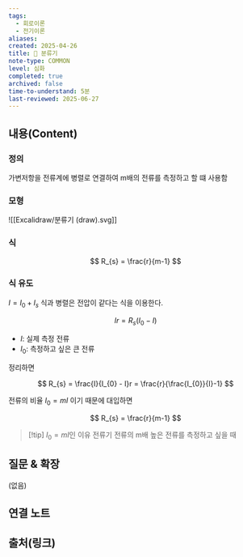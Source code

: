 ```yaml
---
tags:
  - 회로이론
  - 전기이론
aliases: 
created: 2025-04-26
title: 📝 분류기
note-type: COMMON
level: 심화
completed: true
archived: false
time-to-understand: 5분
last-reviewed: 2025-06-27
---
```


## 내용(Content)

### 정의

가변저항을 전류계에 병렬로 연결하여 m배의 전류를 측정하고 할 떄 사용함

### 모형

![[Excalidraw/분류기 (draw).svg]]

### 식

$$
R_{s} = \frac{r}{m-1}
$$

### 식 유도

$I = I_{0} + I_{s}$ 식과 병렬은 전압이 같다는 식을 이용한다.

$$
Ir = R_{s}(I_{0} - I)
$$
- $I$: 실제 측정 전류
- $I_{0}$: 측정하고 싶은 큰 전류

정리하면

$$
R_{s} = \frac{I}{I_{0} - I}r = \frac{r}{\frac{I_{0}}{I}-1}
$$

전류의 비율 $I_{0} = mI$ 이기 때문에 대입하면 

$$
R_{s} = \frac{r}{m-1}
$$

>[!tip] $I_{0}=mI$인 이유
>전류기 전류의 m배 높은 전류를 측정하고 싶을 때 

## 질문 & 확장

(없음)

## 연결 노트

## 출처(링크)

